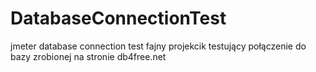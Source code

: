 # DatabaseConnectionTest
jmeter database connection test
fajny projekcik testujący połączenie do bazy zrobionej na stronie db4free.net
